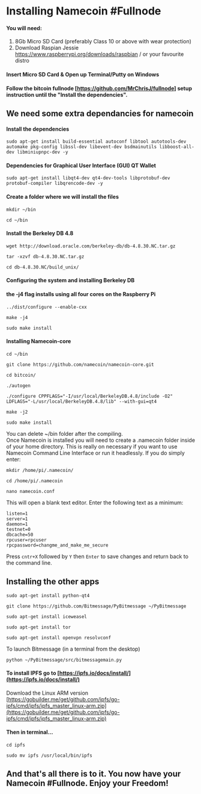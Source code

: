 # Installing Namecoin #Fullnode

#### You will need:
1. 8Gb Micro SD Card (preferably Class 10 or above with wear protection)
2. Download Raspian Jessie https://www.raspberrypi.org/downloads/raspbian / or your favourite distro

#### Insert Micro SD Card & Open up Terminal/Putty on Windows

#### Follow the bitcoin fullnode [https://github.com/MrChrisJ/fullnode] setup instruction until the "Install the dependencies".  

## We need some extra dependancies for namecoin

#### Install the dependencies
```
sudo apt-get install build-essential autoconf libtool autotools-dev automake pkg-config libssl-dev libevent-dev bsdmainutils libboost-all-dev libminiupnpc-dev -y

```

#### Dependencies for Graphical User Interface (GUI) QT Wallet
```
sudo apt-get install libqt4-dev qt4-dev-tools libprotobuf-dev protobuf-compiler libqrencode-dev -y
```

#### Create a folder where we will install the files
```
mkdir ~/bin
```  
```
cd ~/bin
```

#### Install the Berkeley DB 4.8
```
wget http://download.oracle.com/berkeley-db/db-4.8.30.NC.tar.gz
```  
```
tar -xzvf db-4.8.30.NC.tar.gz
```  
```
cd db-4.8.30.NC/build_unix/
```  

#### Configuring the system and installing Berkeley DB  
#### the -j4 flag installs using all four cores on the Raspberry Pi  
```
../dist/configure --enable-cxx
```  
```
make -j4
```  
```
sudo make install
```  

#### Installing Namecoin-core
```
cd ~/bin
```   
```
git clone https://github.com/namecoin/namecoin-core.git
```  
```
cd bitcoin/
```  
```
./autogen
```  
```
./configure CPPFLAGS="-I/usr/local/BerkeleyDB.4.8/include -O2" LDFLAGS="-L/usr/local/BerkeleyDB.4.8/lib" --with-gui=qt4
```

```
make -j2
``` 
```
sudo make install
```  

You can delete ~/bin folder after the compiling.  
Once Namecoin is installed you will need to create a .namecoin folder inside of your home directory. This is really on necessary if you want to use Namecoin Command Line Interface or run it headlessly. If you do simply enter:  
```
mkdir /home/pi/.namecoin/
```   
```
cd /home/pi/.namecoin
```  
```
nano namecoin.conf
```  
This will open a blank text editor. Enter the following text as a minimum:
```
listen=1
server=1
daemon=1
testnet=0
dbcache=50
rpcuser=rpcuser
rpcpassword=changme_and_make_me_secure
```
Press ```cntr+X``` followed by ```Y``` then ```Enter``` to save changes and return back to the command line.

## Installing the other apps
```
sudo apt-get install python-qt4
```
```
git clone https://github.com/Bitmessage/PyBitmessage ~/PyBitmessage
```
```
sudo apt-get install iceweasel
```  
```
sudo apt-get install tor
```  
```
sudo apt-get install openvpn resolvconf
```  

To launch Bitmessage (in a terminal from the desktop)
```  
python ~/PyBitmessage/src/bitmessagemain.py
```  

#### To install IPFS go to [https://ipfs.io/docs/install/](https://ipfs.io/docs/install/)
Download the Linux ARM version [https://gobuilder.me/get/github.com/ipfs/go-ipfs/cmd/ipfs/ipfs_master_linux-arm.zip](https://gobuilder.me/get/github.com/ipfs/go-ipfs/cmd/ipfs/ipfs_master_linux-arm.zip)
#### Then in terminal...
```
cd ipfs
```  
```
sudo mv ipfs /usr/local/bin/ipfs
```

## And that's all there is to it. You now have your Namecoin #Fullnode. Enjoy your Freedom!
